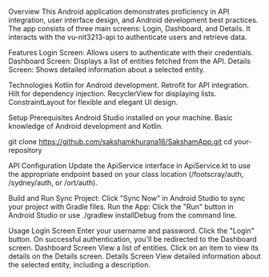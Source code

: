 Overview
This Android application demonstrates proficiency in API integration, user interface design, and Android development best practices. The app consists of three main screens: Login, Dashboard, and Details. It interacts with the vu-nit3213-api to authenticate users and retrieve data.

Features
Login Screen: Allows users to authenticate with their credentials.
Dashboard Screen: Displays a list of entities fetched from the API.
Details Screen: Shows detailed information about a selected entity.

Technologies
Kotlin for Android development.
Retrofit for API integration.
Hilt for dependency injection.
RecyclerView for displaying lists.
ConstraintLayout for flexible and elegant UI design.

Setup
Prerequisites
Android Studio installed on your machine.
Basic knowledge of Android development and Kotlin.

git clone https://github.com/sakshamkhurana16/SakshamApp.git
cd your-repository

API Configuration
Update the ApiService interface in ApiService.kt to use the appropriate endpoint based on your class location (/footscray/auth, /sydney/auth, or /ort/auth).

Build and Run
Sync Project: Click "Sync Now" in Android Studio to sync your project with Gradle files.
Run the App: Click the "Run" button in Android Studio or use ./gradlew installDebug from the command line.

Usage
Login Screen
Enter your username and password.
Click the "Login" button.
On successful authentication, you'll be redirected to the Dashboard screen.
Dashboard Screen
View a list of entities.
Click on an item to view its details on the Details screen.
Details Screen
View detailed information about the selected entity, including a description.
